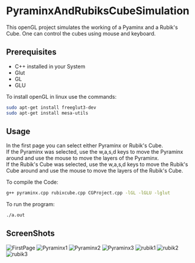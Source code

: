 # PyraminxAndRubiksCubeSimulation
This openGL project simulates the working of a Pyaminx and a Rubik's Cube. One can control the cubes using mouse and keyboard.

## Prerequisites
* C++ installed in your System
* Glut
* GL
* GLU  


To install openGL in linux use the commands:
```bash
sudo apt-get install freeglut3-dev
sudo apt-get install mesa-utils
```

## Usage
In the first page you can select either Pyraminx or Rubik's Cube.  
If the Pyraminx was selected, use the w,a,s,d keys to move the Pyraminx around and use the mouse to move the layers of the Pyraminx.  
If the Rubik's Cube was selected, use the w,a,s,d keys to move the Rubik's Cube around and use the mouse to move the layers of the Rubik's Cube.  

To compile the Code:  
```bash
g++ pyraminx.cpp rubixcube.cpp CGProject.cpp -lGL -lGLU -lglut
```

To run the program:  
```bash
./a.out
```

## ScreenShots
![FirstPage](https://github.com/AtulKUchil/PyraminxAndRubiksCubeSimulation/blob/master/images/firstpage.png)
![Pyraminx1](https://github.com/AtulKUchil/PyraminxAndRubiksCubeSimulation/blob/master/images/pyraminx1.png)
![Pyraminx2](https://github.com/AtulKUchil/PyraminxAndRubiksCubeSimulation/blob/master/images/pyraminx2.png)
![Pyraminx3](https://github.com/AtulKUchil/PyraminxAndRubiksCubeSimulation/blob/master/images/pyraminx3.png)
![rubik1](https://github.com/AtulKUchil/PyraminxAndRubiksCubeSimulation/blob/master/images/rubicks1.png)
![rubik2](https://github.com/AtulKUchil/PyraminxAndRubiksCubeSimulation/blob/master/images/rubicks2.png)
![rubik3](https://github.com/AtulKUchil/PyraminxAndRubiksCubeSimulation/blob/master/images/rubicks3.png)
